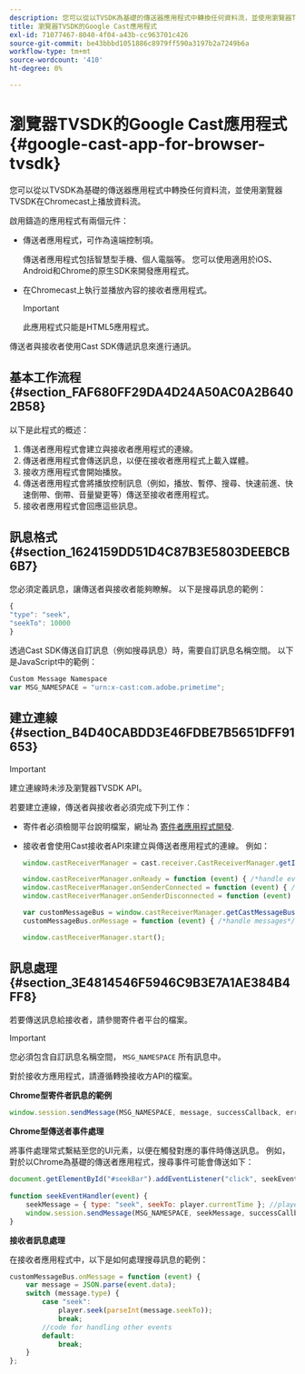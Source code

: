 ```yaml
---
description: 您可以從以TVSDK為基礎的傳送器應用程式中轉換任何資料流，並使用瀏覽器TVSDK在Chromecast上播放資料流。
title: 瀏覽器TVSDK的Google Cast應用程式
exl-id: 71077467-8040-4f04-a43b-cc963701c426
source-git-commit: be43bbbd1051886c8979ff590a3197b2a7249b6a
workflow-type: tm+mt
source-wordcount: '410'
ht-degree: 0%

---
```


# 瀏覽器TVSDK的Google Cast應用程式{#google-cast-app-for-browser-tvsdk}

您可以從以TVSDK為基礎的傳送器應用程式中轉換任何資料流，並使用瀏覽器TVSDK在Chromecast上播放資料流。

<!--<a id="section_87CE5D6D46F0439EB6E63A742D6DD9C8"></a>-->

啟用鑄造的應用程式有兩個元件：

* 傳送者應用程式，可作為遠端控制項。

   傳送者應用程式包括智慧型手機、個人電腦等。 您可以使用適用於iOS、Android和Chrome的原生SDK來開發應用程式。
* 在Chromecast上執行並播放內容的接收者應用程式。

   >[!IMPORTANT]
   >
   >此應用程式只能是HTML5應用程式。

傳送者與接收者使用Cast SDK傳遞訊息來進行通訊。

## 基本工作流程 {#section_FAF680FF29DA4D24A50AC0A2B6402B58}

以下是此程式的概述：

1. 傳送者應用程式會建立與接收者應用程式的連線。
1. 傳送者應用程式會傳送訊息，以便在接收者應用程式上載入媒體。
1. 接收方應用程式會開始播放。
1. 傳送者應用程式會將播放控制訊息（例如，播放、暫停、搜尋、快速前進、快速倒帶、倒帶、音量變更等）傳送至接收者應用程式。
1. 接收者應用程式會回應這些訊息。

## 訊息格式 {#section_1624159DD51D4C87B3E5803DEEBCB6B7}

您必須定義訊息，讓傳送者與接收者能夠瞭解。 以下是搜尋訊息的範例：

```js
{ 
"type": "seek", 
"seekTo": 10000 
} 
```

透過Cast SDK傳送自訂訊息（例如搜尋訊息）時，需要自訂訊息名稱空間。 以下是JavaScript中的範例：

```js
Custom Message Namespace 
var MSG_NAMESPACE = "urn:x-cast:com.adobe.primetime"; 
```

## 建立連線 {#section_B4D40CABDD3E46FDBE7B5651DFF91653}

>[!IMPORTANT]
>
>建立連線時未涉及瀏覽器TVSDK API。

若要建立連線，傳送者與接收者必須完成下列工作：

* 寄件者必須檢閱平台說明檔案，網址為 [寄件者應用程式開發](https://developers.google.com/cast/docs/sender_apps).
* 接收者會使用Cast接收者API來建立與傳送者應用程式的連線。 例如：

   ```js
   window.castReceiverManager = cast.receiver.CastReceiverManager.getInstance(); 
   
   window.castReceiverManager.onReady = function (event) { /*handle event*/ }; 
   window.castReceiverManager.onSenderConnected = function (event) { /*handle event*/ }; 
   window.castReceiverManager.onSenderDisconnected = function (event) { /*handle event*/ }; 
   
   var customMessageBus = window.castReceiverManager.getCastMessageBus(MSG_NAMESPACE); 
   customMessageBus.onMessage = function (event) { /*handle messages*/ }; 
   
   window.castReceiverManager.start(); 
   ```

## 訊息處理 {#section_3E4814546F5946C9B3E7A1AE384B4FF8}

若要傳送訊息給接收者，請參閱寄件者平台的檔案。

>[!IMPORTANT]
>
>您必須包含自訂訊息名稱空間， `MSG_NAMESPACE` 所有訊息中。

對於接收方應用程式，請遵循轉換接收方API的檔案。

**Chrome型寄件者訊息的範例**

```js
window.session.sendMessage(MSG_NAMESPACE, message, successCallback, errorCallback); //https://developers.google.com/cast/docs/reference/chrome/chrome.cast.Session#sendMessage
```

**Chrome型傳送者事件處理**

將事件處理常式繫結至您的UI元素，以便在觸發對應的事件時傳送訊息。 例如，對於以Chrome為基礎的傳送者應用程式，搜尋事件可能會傳送如下：

```js
document.getElementById("#seekBar").addEventListener("click", seekEventHandler); 
   
function seekEventHandler(event) { 
    seekMessage = { type: "seek", seekTo: player.currentTime }; //player is an instance of AdobePSDK.MediaPlayer 
    window.session.sendMessage(MSG_NAMESPACE, seekMessage, successCallback, errorCallback); 
} 
```

**接收者訊息處理**

在接收者應用程式中，以下是如何處理搜尋訊息的範例：

```js
customMessageBus.onMessage = function (event) { 
    var message = JSON.parse(event.data); 
    switch (message.type) { 
        case "seek":  
            player.seek(parseInt(message.seekTo)); 
            break; 
        //code for handling other events 
        default:  
            break; 
    } 
}; 
```
